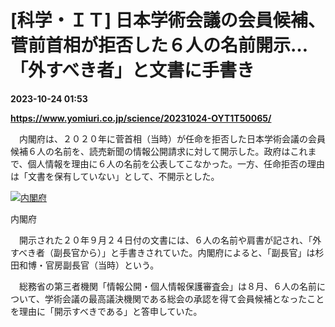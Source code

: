 # [科学・ＩＴ] 日本学術会議の会員候補、菅前首相が拒否した６人の名前開示…「外すべき者」と文書に手書き

**2023-10-24 01:53**

**https://www.yomiuri.co.jp/science/20231024-OYT1T50065/**

　内閣府は、２０２０年に菅首相（当時）が任命を拒否した日本学術会議の会員候補６人の名前を、読売新聞の情報公開請求に対して開示した。政府はこれまで、個人情報を理由に６人の名前を公表してこなかった。一方、任命拒否の理由は「文書を保有していない」として、不開示とした。

[![内閣府](https://www.yomiuri.co.jp/media/2023/10/20231024-OYT1I50031-1.jpg)](https://www.yomiuri.co.jp/pluralphoto/20231024-OYT1I50031/)

内閣府

　開示された２０年９月２４日付の文書には、６人の名前や肩書が記され、「外すべき者（副長官から）」と手書きされていた。内閣府によると、「副長官」は杉田和博・官房副長官（当時）という。

　総務省の第三者機関「情報公開・個人情報保護審査会」は８月、６人の名前について、学術会議の最高議決機関である総会の承認を得て会員候補となったことを理由に「開示すべきである」と答申していた。